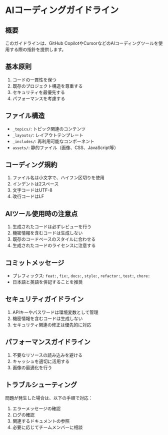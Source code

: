 # AIコーディングガイドライン

## 概要

このガイドラインは、GitHub CopilotやCursorなどのAIコーディングツールを使用する際の指針を提供します。

## 基本原則

1. コードの一貫性を保つ
2. 既存のプロジェクト構造を尊重する
3. セキュリティを最優先する
4. パフォーマンスを考慮する

## ファイル構造

- `_topics/`: トピック関連のコンテンツ
- `_layouts/`: レイアウトテンプレート
- `_includes/`: 再利用可能なコンポーネント
- `assets/`: 静的ファイル（画像、CSS、JavaScript等）

## コーディング規約

1. ファイル名は小文字で、ハイフン区切りを使用
2. インデントは2スペース
3. 文字コードはUTF-8
4. 改行コードはLF

## AIツール使用時の注意点

1. 生成されたコードは必ずレビューを行う
2. 機密情報を含むコードは生成しない
3. 既存のコードベースのスタイルに合わせる
4. 生成されたコードのライセンスに注意する

## コミットメッセージ

- プレフィックス: `feat:`, `fix:`, `docs:`, `style:`, `refactor:`, `test:`, `chore:`
- 日本語と英語を併記することを推奨

## セキュリティガイドライン

1. APIキーやパスワードは環境変数として管理
2. 機密情報を含むコードは生成しない
3. セキュリティ関連の修正は優先的に対応

## パフォーマンスガイドライン

1. 不要なリソースの読み込みを避ける
2. キャッシュを適切に活用する
3. 画像の最適化を行う

## トラブルシューティング

問題が発生した場合は、以下の手順で対応：

1. エラーメッセージの確認
2. ログの確認
3. 関連するドキュメントの参照
4. 必要に応じてチームメンバーに相談
